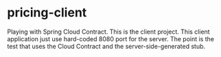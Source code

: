 # pricing-client
Playing with Spring Cloud Contract. This is the client project.
This client application just use hard-coded 8080 port for the server.
The point is the test that uses the Cloud Contract and the server-side-generated stub.

